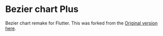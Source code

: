 # Bezier chart Plus

Bezier chart remake for Flutter. This was forked from the [Original version here](https://pub.dev/packages/bezier_chart).
